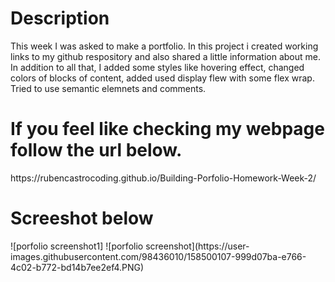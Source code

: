 
<h1> Description</h1>
<p> This week I was asked to make a portfolio. In this project i created working links to my github respository and also shared a little information about me. In addition to all that, I added some styles like hovering effect, changed colors of blocks of content, added used display flew with some flex wrap. Tried to use semantic elemnets and comments.
<h1>If you feel like checking my webpage follow the url below.</h1> 
https://rubencastrocoding.github.io/Building-Porfolio-Homework-Week-2/
<h1>Screeshot below</h1>![porfolio screenshot1]
![porfolio screenshot](https://user-images.githubusercontent.com/98436010/158500107-999d07ba-e766-4c02-b772-bd14b7ee2ef4.PNG)
